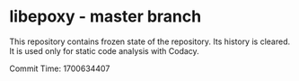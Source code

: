 # libepoxy - master branch

This repository contains frozen state of the repository.
Its history is cleared. It is used only for static code
analysis with Codacy.

Commit Time: 1700634407